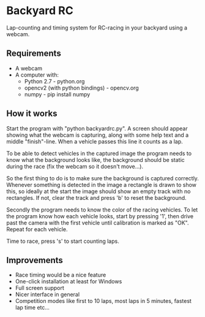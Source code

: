 
Backyard RC
==============================

Lap-counting and timing system for RC-racing in your backyard using a webcam.


Requirements
------------------------------

* A webcam
* A computer with:
	* Python 2.7 - python.org
	* opencv2 (with python bindings) - opencv.org
	* numpy - pip install numpy


How it works
------------------------------

Start the program with "python backyardrc.py". A screen should appear showing what the webcam is capturing, along with some help text and a middle "finish"-line. When a vehicle passes this line it counts as a lap.

To be able to detect vehicles in the captured image the program needs to know what the background looks like, the background should be static during the race (fix the webcam so it doesn't move...).

So the first thing to do is to make sure the background is captured correctly. Whenever something is detected in the image a rectangle is drawn to show this, so ideally at the start the image should show an empty track with no rectangles. If not, clear the track and press 'b' to reset the background.

Secondly the program needs to know the color of the racing vehicles. To let the program know how each vehicle looks, start by pressing '1', then drive past the camera with the first vehicle until calibration is marked as "OK". Repeat for each vehicle.

Time to race, press 's' to start counting laps.


Improvements
------------------------------

* Race timing would be a nice feature
* One-click installation at least for Windows
* Full screen support
* Nicer interface in general
* Competition modes like first to 10 laps, most laps in 5 minutes, fastest lap time etc...
